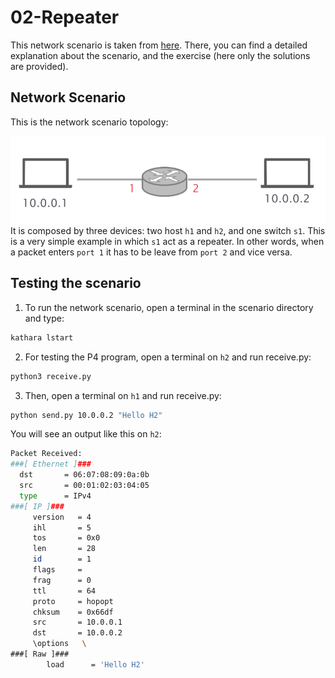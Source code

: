 # 02-Repeater
This network scenario is taken from [here](https://github.com/nsg-ethz/p4-learning/tree/master/exercises/02-Repeater).
There, you can find a detailed explanation about the scenario, and the exercise (here only the solutions are provided).

## Network Scenario
This is the network scenario topology: 

![topology](images/topology.png)
It is composed by three devices: two host `h1` and `h2`, and one switch `s1`. 
This is a very simple example in which `s1` act as a repeater. 
In other words, when a packet enters `port 1` it has to be leave from `port 2` and vice versa.

## Testing the scenario
1. To run the network scenario, open a terminal in the scenario directory and type: 
```bash
kathara lstart 
```

2. For testing the P4 program, open a terminal on `h2` and run receive.py: 
```bash
python3 receive.py
```

3. Then, open a terminal on `h1` and run receive.py: 
```bash
python send.py 10.0.0.2 "Hello H2"
```

You will see an output like this on `h2`: 

```bash 
Packet Received:
###[ Ethernet ]### 
  dst       = 06:07:08:09:0a:0b
  src       = 00:01:02:03:04:05
  type      = IPv4
###[ IP ]### 
     version   = 4
     ihl       = 5
     tos       = 0x0
     len       = 28
     id        = 1
     flags     = 
     frag      = 0
     ttl       = 64
     proto     = hopopt
     chksum    = 0x66df
     src       = 10.0.0.1
     dst       = 10.0.0.2
     \options   \
###[ Raw ]### 
        load      = 'Hello H2'
```